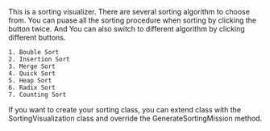 This is a sorting visualizer.
There are several sorting algorithm to choose from.
You can puase all the sorting procedure when sorting by clicking the button twice.
And You can also switch to different algorithm by clicking different buttons.

	1. Bouble Sort
	2. Insertion Sort
	3. Merge Sort
	4. Quick Sort
	5. Heap Sort
	6. Radix Sort
	7. Counting Sort

If you want to create your sorting class,
you can extend class with the SortingVisualization class and
override the GenerateSortingMission method.
